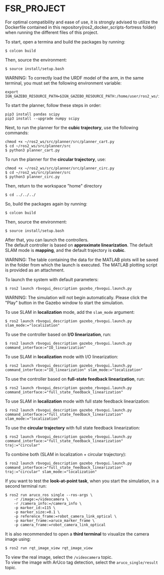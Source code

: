 # FSR_PROJECT

For optimal compatibility and ease of use, it is strongly advised to utilize the Dockerfile contained in this repository(ros2_docker_scripts-fortress folder) when running the different files of this project.

To start, open a termina and build the packages by running:

    $ colcon build

Then, source the environment:

    $ source install/setup.bash

WARNING: To correctly load the URDF model of the arm, in the same terminal, you must set the following environment variable:

    export IGN_GAZEBO_RESOURCE_PATH=$IGN_GAZEBO_RESOURCE_PATH:/home/user/ros2_ws/install/ur_description/share:/home/user/ros2_ws/install/rbvogui_description/share

To start the planner, follow these steps in order:

    pip3 install pandas scipy
    pip3 install --upgrade numpy scipy

Next, to run the planner for the **cubic trajectory**, use the following commands:

    chmod +x ~/ros2_ws/src/planner/src/planner_cart.py
    $ cd ~/ros2_ws/src/planner/src
    $ python3 planner_cart.py

To run the planner for the **circular trajectory**, use:

    chmod +x ~/ros2_ws/src/planner/src/planner_circ.py
    $ cd ~/ros2_ws/src/planner/src
    $ python3 planner_circ.py

Then, return to the workspace "home" directory

    $ cd ../../../

So, build the packages again by running:

    $ colcon build

Then, source the environment:

    $ source install/setup.bash

After that, you can launch the controllers.    
The default controller is based on **approximate linearization**.
The default SLAM mode is **mapping**, and the default trajectory is **cubic**.

WARNING: The table containing the data for the MATLAB plots will be saved in the folder from which the launch is executed. The MATLAB plotting script is provided as an attachment.

To launch the system with default parameters:

    $ ros2 launch rbvogui_description gazebo_rbvogui.launch.py
    
WARNING: The simulation will not begin automatically. Please click the "Play" button in the Gazebo window to start the simulation.    

To use SLAM in **localization** mode, add the `slam_mode` argument:

    $ ros2 launch rbvogui_description gazebo_rbvogui.launch.py slam_mode:="localization"

To use the controller based on **I/O linearization**, run:

    $ ros2 launch rbvogui_description gazebo_rbvogui.launch.py command_interface:="IO_linearization"

To use SLAM in **localization** mode with I/O linearization:

    $ ros2 launch rbvogui_description gazebo_rbvogui.launch.py command_interface:="IO_linearization" slam_mode:="localization"

To use the controller based on **full-state feedback linearization**, run:

    $ ros2 launch rbvogui_description gazebo_rbvogui.launch.py command_interface:="full_state_feedback_linearization"

To use SLAM in **localization** mode with full state feedback linearization:

    $ ros2 launch rbvogui_description gazebo_rbvogui.launch.py command_interface:="full_state_feedback_linearization" slam_mode:="localization"

To use the **circular trajectory** with full state feedback linearization:

    $ ros2 launch rbvogui_description gazebo_rbvogui.launch.py command_interface:="full_state_feedback_linearization" traj:="circular"

To combine both (SLAM in localization + circular trajectory):

    $ ros2 launch rbvogui_description gazebo_rbvogui.launch.py command_interface:="full_state_feedback_linearization" traj:="circular" slam_mode:="localization"
     
If you want to test the **look-at-point task**, when you start the simulation, in a second terminal run:

    $ ros2 run aruco_ros single --ros-args \
        -r /image:=/videocamera \
        -r /camera_info:=/camera_info \
        -p marker_id:=115 \
        -p marker_size:=0.1 \
        -p reference_frame:=robot_camera_link_optical \
        -p marker_frame:=aruco_marker_frame \
        -p camera_frame:=robot_camera_link_optical

It is also recommended to open a **third terminal** to visualize the camera image using:

    $ ros2 run rqt_image_view rqt_image_view

To view the real image, select the `/videocamera` topic.  
To view the image with ArUco tag detection, select the `aruco_single/result` topic.
